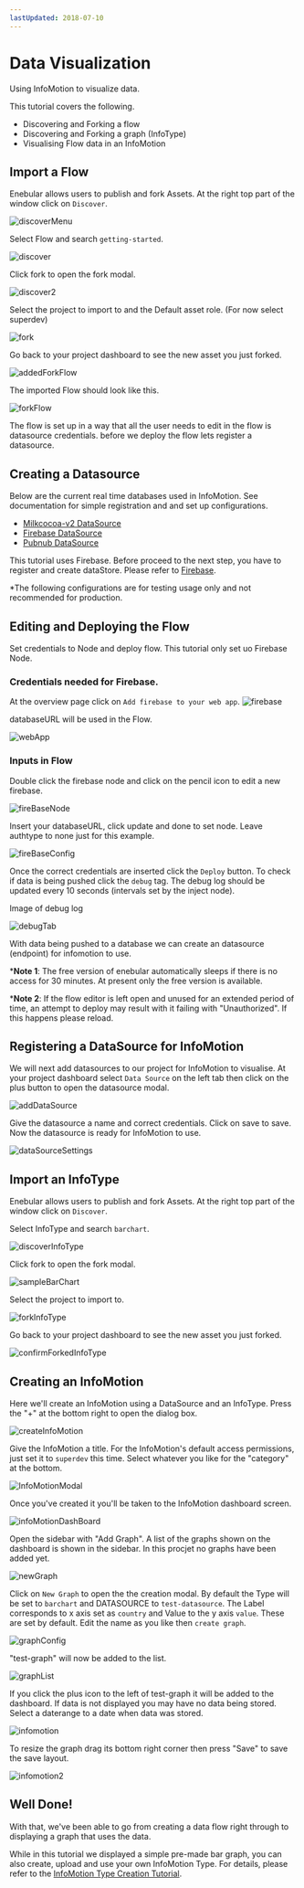 ```yaml
---
lastUpdated: 2018-07-10
---
```


# Data Visualization

Using InfoMotion to visualize data.

This tutorial covers the following. 

- Discovering and Forking a flow 
- Discovering and Forking a graph (InfoType) 
- Visualising Flow data in an InfoMotion 

## Import a Flow 

Enebular allows users to publish and fork Assets. At the right top part of the window click on `Discover`. 

![discoverMenu](./../../img/GetStarted/DataVisualization-discoverMenu.png)

Select Flow and search `getting-started`. 

![discover](./../../img/GetStarted/DataVisualization-discover.png)

Click fork to open the fork modal.

![discover2](./../../img/GetStarted/DataVisualization-discover2.png)

Select the project to import to and the Default asset role. (For now select superdev)

![fork](./../../img/GetStarted/DataVisualization-fork.png)

Go back to your project dashboard to see the new asset you just forked. 

![addedForkFlow](./../../img/GetStarted/DataVisualization-addedForkFlow.png)

The imported Flow should look like this. 

![forkFlow](./../../img/GetStarted/DataVisualization-forkFlow.png)

The flow is set up in a way that all the user needs to 
edit in the flow is datasource credentials. before we deploy the flow lets register a datasource. 

## Creating a Datasource

Below are the current real time databases used in InfoMotion.
See documentation for simple registration and and set up configurations. 


- [Milkcocoa-v2  DataSource](./DatasourceMilkcocoa-v2.md)
- [Firebase DataSource](./DatasourceFirebase.md)
- [Pubnub  DataSource](./DatasourcePubnub.md)

This tutorial uses Firebase.
Before proceed to the next step, you have to register and create dataStore. Please refer to [Firebase](./DatasourceFirebase.md).


*The following configurations are for testing usage only and not recommended for production. 

## Editing and Deploying the Flow 

Set credentials to Node and deploy flow.
This tutorial only set uo Firebase Node.


### Credentials needed for Firebase.

At the overview page click on `Add firebase to your web app`. 
![firebase](./../../img/GetStarted/DataVisualization-fireBase-en.png)

databaseURL will be used in the Flow.

![webApp](./../../img/GetStarted/DataVisualization-webApp-en.png)

### Inputs in Flow

Double click the firebase node and click on the pencil icon to edit a new firebase. 

![fireBaseNode](./../../img/GetStarted/DataVisualization-fireBaseNode.png)

Insert your databaseURL, click update and done to set node. 
Leave authtype to none just for this example. 

![fireBaseConfig](./../../img/GetStarted/DataVisualization-fireBaseConfig.png)


Once the correct credentials are inserted click the `Deploy` button. To check if data is being pushed click the `debug` tag. 
The debug log should be updated every 10 seconds (intervals set by the inject node).

Image of debug log 

![debugTab](./../../img/GetStarted/DataVisualization-debugTab.png)

With data being pushed to a database we can create an datasource (endpoint) for infomotion to use.

***Note 1**: The free version of enebular automatically sleeps if there is no access for 30 minutes. At present only the free version is available.

***Note 2**: If the flow editor is left open and unused for an extended period of time, an attempt to deploy may result with it failing with "Unauthorized". If this happens please reload.

## Registering a DataSource for InfoMotion

We will next add datasources to our project for InfoMotion to visualise. At your project dashboard select `Data Source` on the left tab then click on the plus button to open the datasource modal. 

![addDataSource](./../../img/GetStarted/DataVisualization-addDataSource.png)

Give the datasource a name and correct credentials.
Click on save to save. Now the datasource is ready for InfoMotion to use. 

![dataSourceSettings](./../../img/GetStarted/DataVisualization-dataSourceSettings.png)

## Import an InfoType

Enebular allows users to publish and fork Assets. At the right top part of the window click on `Discover`. 

Select InfoType and search `barchart`. 

![discoverInfoType](./../../img/GetStarted/DataVisualization-discoverInfoType.png)

Click fork to open the fork modal. 

![sampleBarChart](./../../img/GetStarted/DataVisualization-sampleBarChart.png)

Select the project to import to. 

![forkInfoType](./../../img/GetStarted/DataVisualization-forkInfoType.png)

Go back to your project dashboard to see the new asset you just forked. 

![confirmForkedInfoType](./../../img/GetStarted/DataVisualization-confirmForkedInfoType.png)

##  Creating an InfoMotion

Here we'll create an InfoMotion using a DataSource and an InfoType. Press the "+" at the bottom right to open the dialog box.

![createInfoMotion](./../../img/GetStarted/DataVisualization-createInfoMotion.png)

Give the InfoMotion a title. For the InfoMotion's default access permissions, just set it to `superdev` this time. Select whatever you like for the "category" at the bottom.

![InfoMotionModal](./../../img/GetStarted/DataVisualization-InfoMotionModal.png)

Once you've created it you'll be taken to the InfoMotion dashboard screen.

![infoMotionDashBoard](./../../img/GetStarted/DataVisualization-InfoMotionDashBoard.png)

Open the sidebar with "Add Graph". A list of the graphs shown on the dashboard is shown in the sidebar. In this procjet no graphs have been added yet. 

![newGraph](./../../img/GetStarted/DataVisualization-newGraph.png)

Click on `New Graph` to open the the creation modal. 
By default the Type will be set to `barchart` and DATASOURCE to `test-datasource`. 
The Label corresponds to x axis set as `country` and Value to the y axis `value`. These are set by default.
Edit the name as you like then `create graph`. 

![graphConfig](./../../img/GetStarted/DataVisualization-graphConfig.png)

"test-graph" will now be added to the list. 

![graphList](./../../img/GetStarted/DataVisualization-graphList.png)

If you click the plus icon to the left of test-graph it will be added to the dashboard. If data is not displayed you may have no data being stored. Select a daterange to a date when data was stored. 

![infomotion](./../../img/GetStarted/DataVisualization-infomotion.png)

To resize the graph drag its bottom right corner then press "Save" to save the save layout.

![infomotion2](./../../img/GetStarted/DataVisualization-infomotion2.png)

## Well Done!

With that, we've been able to go from creating a data flow right through to displaying a graph that uses the data.

While in this tutorial we displayed a simple pre-made bar graph, you can also create, upload and use your own InfoMotion Type. For details, please refer to the [InfoMotion Type Creation Tutorial](/developers/infomotion-type-tutorial).